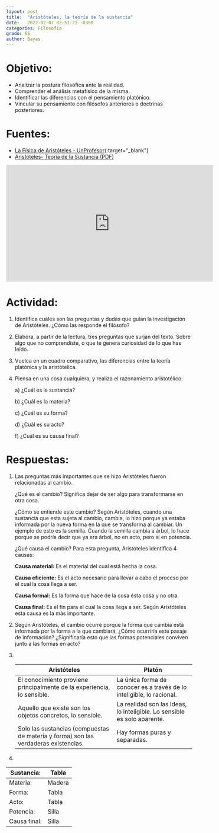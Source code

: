 ```yaml
---
layout: post
title:  "Aristóteles, la teoría de la sustancia"
date:   2022-02-07 02:51:22 -0300
categories: Filosofia
grado: 6S
author: Bayas
---
```

# Objetivo:

- Analizar la postura filosófica ante la realidad.
- Comprender el análisis metafísico de la misma.
- Identificar las diferencias con el pensamiento platónico.
- Vincular su pensamiento con filósofos anteriores o doctrinas posteriores.

# Fuentes:

- [La Física de Aristóteles - UnProfesor](https://www.youtube.com/watch?v=gnNnwV4rkhs){:target="_blank"}
- [Aristóteles- Teoría de la Sustancia (PDF)](https://bayaspirina.github.io/Bayas/assets/Sustancia.pdf)

<iframe width="560" height="315" src="https://www.youtube.com/embed/gnNnwV4rkhs" title="YouTube video player" frameborder="0" allow="accelerometer; autoplay; clipboard-write; encrypted-media; gyroscope; picture-in-picture" allowfullscreen></iframe>

# Actividad:

1. Identifica cuáles son las preguntas y dudas que guían la investigación de Aristóteles. ¿Cómo las responde el filósofo?
2. Elabora, a partir de la lectura, tres preguntas que surjan del texto. Sobre algo que no comprendiste, o que te genera curiosidad de lo que has leído.
3. Vuelca en un cuadro comparativo, las diferencias entre la teoría platónica y la aristótelica.
4. Piensa en una cosa cualquiera, y realiza el razonamiento aristotélico:

    a)	¿Cuál es la sustancia?

    b)	¿Cuál es la materia?

    c)	¿Cuál es su forma?

    d)	¿Cuál es su acto?

    f)	¿Cuál es su causa final?

# Respuestas:

1. Las preguntas más importantes que se hizo Aristóteles fueron relacionadas al cambio.

    ¿Qué es el cambio? Significa dejar de ser algo para transformarse en otra cosa.

    ¿Cómo se entiende este cambio? Según Aristóteles, cuando una sustancia que esta sujeta al cambio, cambia, lo hizo porque ya estaba informada por la nueva forma en la que se transforma al cambiar. Un ejemplo de esto es la semilla. Cuando la semilla cambia a árbol, lo hace porque se podría decir que ya era árbol, no en acto, pero si en potencia.

    ¿Qué causa el cambio? Para esta pregunta, Aristóteles identifica 4 causas:

      **Causa material:** Es el material del cual está hecha la cosa.

      **Causa eficiente:** Es el acto necesario para llevar a cabo el proceso por el cual la cosa llega a ser.

      **Causa formal:** Es la forma que hace de la cosa ésta cosa y no otra.

      **Causa final:** Es el fin para el cual la cosa llega a ser. Según Aristóteles esta causa es la más importante.


2. Según Aristóteles, el cambio ocurre porque la forma que cambia está informada por la forma a la que cambiará, ¿Cómo ocurriría este pasaje de información? ¿Significaría esto que las formas potenciales conviven junto a las formas en acto?

3. &nbsp;

    | **Aristóteles**                                                                     | **Platón**                                                               |
    |-------------------------------------------------------------------------------------|--------------------------------------------------------------------------|
    | El conocimiento proviene principalmente de la experiencia, lo sensible.             | La única forma de conocer es a través de lo inteligible, lo racional.    |
    | Aquello que existe son los objetos concretos, lo sensible.                          | La realidad son las Ideas, lo inteligible. Lo sensible es solo aparente. |
    | Solo las sustancias (compuestas de materia y forma) son las verdaderas existencias. | Hay formas puras y separadas.                                            |

4. &nbsp;

| Sustancia:   | Tabla  |
|--------------|--------|
| Materia:     | Madera |
| Forma:       | Tabla  |
| Acto:        | Tabla  |
| Potencia:    | Silla  |
| Causa final: | Silla  |
